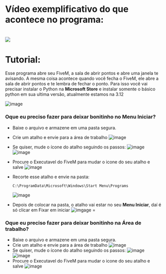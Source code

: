 # Vídeo exemplificativo do que acontece no programa:
[![](https://imgur.com/CS4cPKV.png)](https://streamable.com/ydpx4x)
=
# Tutorial:
Esse programa abre seu FiveM, a sala de abrir pontos e abre uma janela te avisando. A mesma coisa acontece quando você fecha o FiveM, ele abre a sala de abrir pontos e te lembra de fechar o ponto.
Para isso você vai precisar instalar o Python na **Microsoft Store** e instalar somente o básico python em sua ultima versão, atualmente estamos na 3.12

![image](https://i.imgur.com/I6bc1Ql.png)


### Oque eu preciso fazer para deixar bonitinho no **Menu Iniciar**?
- Baixe o arquivo e armazene em uma pasta segura.
- Crie um atalho e envie para a área de trabalho
![image](https://i.imgur.com/1SRbsqI.png)
- Se quiser, mude o ícone do atalho seguindo os passos:
![image](https://i.imgur.com/BQPdkJQ.png)
![image](https://i.imgur.com/uvKxD1Z.png)
- Procure o Executavel do FiveM para mudar o icone do seu atalho e salve
![image](https://i.imgur.com/0cE4DCU.png)

- Recorte esse atalho e envie na pasta:
    ```
    C:\ProgramData\Microsoft\Windows\Start Menu\Programs
    ```
    ![image](https://i.imgur.com/aXSXg2w.png)
- Depois de colocar na pasta, o atalho vai estar no seu **Menu Iniciar**, daí é só clicar em Fixar em iniciar
![imgage](https://i.imgur.com/NKf2xq5.png)
=
### Oque eu preciso fazer para deixar bonitinho na **Área de trabalho**?
- Baixe o arquivo e armazene em uma pasta segura.
- Crie um atalho e envie para a área de trabalho
![image](https://i.imgur.com/1SRbsqI.png)
- Se quiser, mude o ícone do atalho seguindo os passos:
![image](https://i.imgur.com/BQPdkJQ.png)
![image](https://i.imgur.com/uvKxD1Z.png)
- Procure o Executavel do FiveM para mudar o icone do seu atalho e salve
![image](https://i.imgur.com/0cE4DCU.png)
